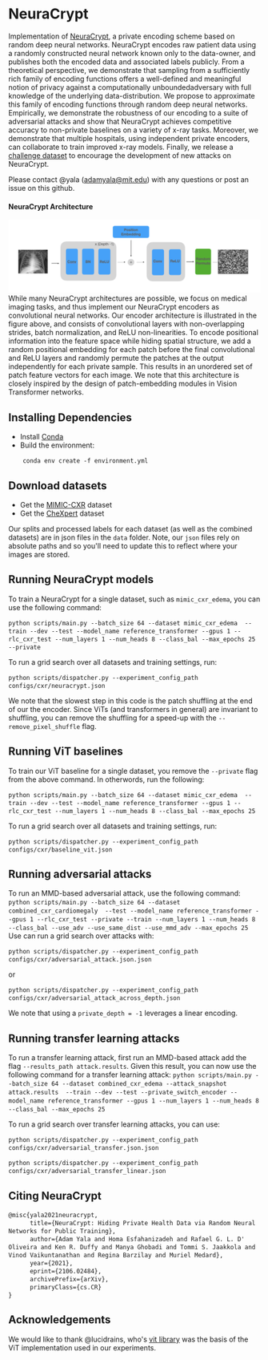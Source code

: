 # NeuraCrypt

Implementation of [NeuraCrypt](https://arxiv.org/abs/2106.02484), a private encoding scheme based on random deep neural networks. NeuraCrypt encodes raw patient data using a randomly constructed neural network known only to the data-owner, and publishes both the encoded data and associated labels publicly.  From a theoretical perspective, we demonstrate that sampling from a sufficiently rich family of encoding functions offers a well-defined and meaningful notion of privacy against a computationally unboundedadversary with full knowledge of the underlying data-distribution.  We propose to approximate this family of encoding functions through random deep neural networks. Empirically, we demonstrate the robustness of our encoding to a suite of adversarial attacks and show that NeuraCrypt achieves competitive accuracy to non-private baselines on a variety of x-ray tasks.  Moreover, we demonstrate that multiple hospitals, using independent private encoders, can collaborate to train improved x-ray models. Finally, we release a [challenge dataset](https://www.github.com/yala/NeuraCrypt-Challenge) to encourage the development of new attacks on NeuraCrypt.


Please contact @yala (adamyala@mit.edu) with any questions or post an issue on this github.  

#### NeuraCrypt Architecture
![arch](arch.png)
While many NeuraCrypt architectures are possible, we focus on medical imaging tasks, and thus implement our NeuraCrypt encoders as convolutional neural networks. Our encoder architecture is illustrated in the figure above, and consists of convolutional layers with non-overlapping strides, batch normalization, and ReLU non-linearities. To encode positional information into the feature space while hiding spatial structure, we add a random positional embedding for each patch before the final convolutional and ReLU layers and randomly permute the patches at the output independently for each private sample. This results in an unordered set of patch feature vectors for each image. We note that this architecture is closely inspired by the design of patch-embedding modules in Vision Transformer networks.


## Installing Dependencies
- Install [Conda](https://www.anaconda.com/blog/moving-conda-environments)
- Build the environment:
```
    conda env create -f environment.yml
```

## Download datasets
- Get the [MIMIC-CXR](https://physionet.org/content/mimic-cxr/2.0.0/) dataset
- Get the [CheXpert](https://stanfordmlgroup.github.io/competitions/chexpert/) dataset

Our splits and processed labels for each dataset (as well as the combined datasets) are in json files in the `data` folder.
Note, our `json` files rely on absolute paths and so you'll need to update this to reflect where your images are stored.

## Running NeuraCrypt models
To train a NeuraCrypt for a single dataset, such as `mimic_cxr_edema`, you can use the following command:
```
python scripts/main.py --batch_size 64 --dataset mimic_cxr_edema  --train --dev --test --model_name reference_transformer --gpus 1 --rlc_cxr_test --num_layers 1 --num_heads 8 --class_bal --max_epochs 25 --private
```
To run a grid search over all datasets and training settings, run:
```
python scripts/dispatcher.py --experiment_config_path configs/cxr/neuracrypt.json
```

We note that the slowest step in this code is the patch shuffling at the end of our the encoder. Since ViTs (and transformers in general) are invariant to shuffling, you can remove the shuffling for a speed-up with the `--remove_pixel_shuffle` flag. 

## Running ViT baselines
To train our ViT baseline for a single dataset, you remove the `--private` flag from the above command. In otherwords, run the following:
```
python scripts/main.py --batch_size 64 --dataset mimic_cxr_edema  --train --dev --test --model_name reference_transformer --gpus 1 --rlc_cxr_test --num_layers 1 --num_heads 8 --class_bal --max_epochs 25
```
To run a grid search over all datasets and training settings, run:
```
python scripts/dispatcher.py --experiment_config_path configs/cxr/baseline_vit.json
```


## Running adversarial attacks
To run an MMD-based adversarial attack, use the following command:
```  python scripts/main.py --batch_size 64 --dataset combined_cxr_cardiomegaly  --test --model_name reference_transformer --gpus 1 --rlc_cxr_test --private --train --num_layers 1 --num_heads 8 --class_bal --use_adv --use_same_dist --use_mmd_adv --max_epochs 25```
Use can run a grid search over attacks with:
```
python scripts/dispatcher.py --experiment_config_path configs/cxr/adversarial_attack.json.json
```
or
```
python scripts/dispatcher.py --experiment_config_path configs/cxr/adversarial_attack_across_depth.json
```
We note that using a `private_depth = -1` leverages a linear encoding.

## Running transfer learning attacks
To run a transfer learning attack, first run an MMD-based attack add the flag `--results_path attack.results`. Given this result, 
you can now use the following command for a transfer learning attack:
```python scripts/main.py --batch_size 64 --dataset combined_cxr_edema --attack_snapshot attack.results  --train --dev --test --private_switch_encoder --model_name reference_transformer --gpus 1 --num_layers 1 --num_heads 8 --class_bal --max_epochs 25```

To run a grid search over transfer learning attacks, you can use:
```
python scripts/dispatcher.py --experiment_config_path configs/cxr/adversarial_transfer.json.json
```
```
python scripts/dispatcher.py --experiment_config_path configs/cxr/adversarial_transfer_linear.json
```

## Citing NeuraCrypt
```
@misc{yala2021neuracrypt,
      title={NeuraCrypt: Hiding Private Health Data via Random Neural Networks for Public Training}, 
      author={Adam Yala and Homa Esfahanizadeh and Rafael G. L. D' Oliveira and Ken R. Duffy and Manya Ghobadi and Tommi S. Jaakkola and Vinod Vaikuntanathan and Regina Barzilay and Muriel Medard},
      year={2021},
      eprint={2106.02484},
      archivePrefix={arXiv},
      primaryClass={cs.CR}
}
```

## Acknowledgements
We would like to thank @lucidrains, who's [vit library](https://github.com/lucidrains/vit-pytorch) was the basis of the ViT implementation used in our experiments.

